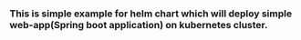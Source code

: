 ### This is simple example for helm chart which will deploy simple web-app(Spring boot application) on kubernetes cluster.
